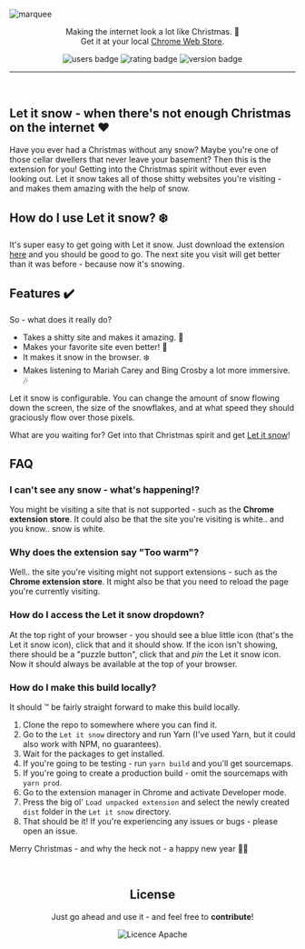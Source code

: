 ![marquee](https://user-images.githubusercontent.com/14088342/202769421-9d447f5d-7971-40c9-a67c-7d11e96a93a9.png)

<p align="center">
  <p align="center">
		Making the internet look a lot like Christmas. 🎅</br>
		Get it at your local <a href="https://chrome.google.com/webstore/detail/let-it-snow/glbcjjncmcgmnjcnijnnakeeccdojipb">Chrome Web Store</a>.
	</p>
  <p align="center">
    <img alt='users badge' src='https://img.shields.io/chrome-web-store/users/glbcjjncmcgmnjcnijnnakeeccdojipb?color=FFD3B4&style=flat-square' />
    <img alt='rating badge' src='https://img.shields.io/chrome-web-store/stars/glbcjjncmcgmnjcnijnnakeeccdojipb?color=D5ECC2&style=flat-square' />
    <img alt='version badge' src='https://img.shields.io/badge/version-0.2.1-blue.svg?color=98DDCA&style=flat-square' />
  </p>
</div>

<hr><br>

## Let it snow - when there's not enough Christmas on the internet ❤️

Have you ever had a Christmas without any snow? Maybe you're one of those cellar dwellers that never leave your basement? Then this is the extension for you! Getting into the Christmas spirit without ever even looking out. Let it snow takes all of those shitty websites you're visiting - and makes them amazing with the help of snow.

## How do I use Let it snow? ❄️

It's super easy to get going with Let it snow. Just download the extension [here](https://chrome.google.com/webstore/detail/let-it-snow/glbcjjncmcgmnjcnijnnakeeccdojipb) and you should be good to go. The next site you visit will get better than it was before - because now it's snowing.

## Features ✔️

So - what does it really do?

- Takes a shitty site and makes it amazing. 🎄
- Makes your favorite site even better! 🎿
- It makes it snow in the browser. ❄️
- Makes listening to Mariah Carey and Bing Crosby a lot more immersive. 🎶

Let it snow is configurable. You can change the amount of snow flowing down the screen, the size of the snowflakes, and at what speed they should graciously flow over those pixels.

What are you waiting for? Get into that Christmas spirit and get [Let it snow](https://chrome.google.com/webstore/detail/let-it-snow/glbcjjncmcgmnjcnijnnakeeccdojipb)!

## FAQ

### I can't see any snow - what's happening!?

You might be visiting a site that is not supported - such as the **Chrome extension store**. It could also be that the site you're visiting is white.. and you know.. snow is white.

### Why does the extension say "Too warm"?

Well.. the site you're visiting might not support extensions - such as the **Chrome extension store**. It might also be that you need to reload the page you're currently visiting.

### How do I access the Let it snow dropdown?

At the top right of your browser - you should see a blue little icon (that's the Let it snow icon), click that and it should show. If the icon isn't showing, there should be a "puzzle button", click that and _pin_ the Let it snow icon. Now it should always be available at the top of your browser.

### How do I make this build locally?

It should ™️ be fairly straight forward to make this build locally.

1. Clone the repo to somewhere where you can find it.
2. Go to the `Let it snow` directory and run Yarn (I've used Yarn, but it could also work with NPM, no guarantees).
3. Wait for the packages to get installed.
4. If you're going to be testing - run `yarn build` and you'll get sourcemaps.
5. If you're going to create a production build - omit the sourcemaps with `yarn prod`.
6. Go to the extension manager in Chrome and activate Developer mode.
7. Press the big ol' `Load unpacked extension` and select the newly created `dist` folder in the `Let it snow` directory.
8. That should be it! If you're experiencing any issues or bugs - please open an issue.

Merry Christmas - and why the heck not - a happy new year 🎄🎅

<br>

 <div align="center">
	<h2>License</h2>
	<p>Just go ahead and use it - and feel free to <strong>contribute</strong>!</p>
  <img alt='Licence Apache' src='https://img.shields.io/github/license/ntwigs/hourly?style=flat-square' />
</div>
